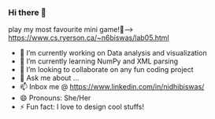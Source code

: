 ### Hi there 👋
play my most favourite mini game!👾--> https://www.cs.ryerson.ca/~n6biswas/lab05.html
<!--
**nidhibsws/nidhibsws** is a ✨ _special_ ✨ repository because its `README.md` (this file) appears on your GitHub profile.

Here are some ideas to get you started:

-->
- 🔭 I’m currently working on Data analysis and visualization
- 🌱 I’m currently learning NumPy and XML parsing
- 👯 I’m looking to collaborate on any fun coding project
- 💬 Ask me about ...
- 📫 Inbox me @ https://www.linkedin.com/in/nidhibiswas/ 
- 😄 Pronouns: She/Her
- ⚡ Fun fact: I love to design cool stuffs! 
